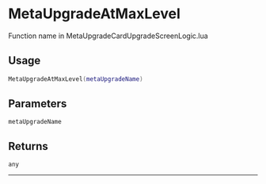 # MetaUpgradeAtMaxLevel
Function name in MetaUpgradeCardUpgradeScreenLogic.lua
## Usage
```lua
MetaUpgradeAtMaxLevel(metaUpgradeName)
```
## Parameters
`metaUpgradeName`
## Returns
`any`

---